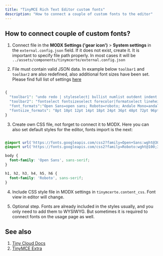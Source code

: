 ```yaml
---
title: "TinyMCE Rich Text Editor custom fonts"
description: "How to connect a couple of custom fonts to the editor"
---
```


## How to connect couple of custom fonts?

1. Connect file in the **MODX Settings ('gear icon')** > **System settings** in the `external.config.json` field. If it does not exist, create it. It is important to specify file path properly. In most cases it will be `../assets/components/tinymcerte/external.config.json` 

2. File must contain valid JSON data. In example below `toolbar1` and `toolbar2` are also redefined, also additional font sizes have been set.
Please find full list of settings [here](https://www.tiny.cloud/docs/advanced/available-toolbar-buttons/) 

``` php

{
  "toolbar1": "undo redo | styleselect| bullist numlist outdent indent | link image",
  "toolbar2": "fontselect fontsizeselect forecolor|formatselect lineheight | bold italic | alignleft aligncenter alignright alignjustify|",
  "font_formats":"Open Sans=open sans; Roboto=roboto; Andale Mono=andale mono,times; Arial=arial,helvetica,sans-serif; Arial Black=arial black,avant garde; Book Antiqua=book antiqua,palatino; Comic Sans MS=comic sans ms,sans-serif; Courier New=courier new,courier; Georgia=georgia,palatino; Helvetica=helvetica; Impact=impact,chicago; Symbol=symbol; Tahoma=tahoma,arial,helvetica,sans-serif; Terminal=terminal,monaco; Times New Roman=times new roman,times; Trebuchet MS=trebuchet ms,geneva; Verdana=verdana,geneva; Webdings=webdings; Wingdings=wingdings,zapf dingbats",
  "fontsize_formats": "8pt 10pt 12pt 14pt 18pt 24pt 36pt 48pt 72pt 96pt"
}

```

3. Create own CSS file, not forget to connect it to MODX. Here you can also set default styles for the editor, fonts import is the next:

``` css

@import url('https://fonts.googleapis.com/css2?family=Open+Sans:wght@300;400&display=swap');
@import url('https://fonts.googleapis.com/css2?family=Roboto:wght@100;300;400&display=swap');

body {
  font-family: 'Open Sans', sans-serif;
}

h1, h2, h3, h4, h5, h6 {
  font-family: 'Roboto', sans-serif;
}

```

4. Include CSS style file in MODX settings in `tinymcerte.content_css`. Font view in editor will change. 

5. Optional step. Fonts are already included in the styles usually, and you only need to add them to WYSIWYG. But sometimes it is required to connect fonts on the usage page as well.

## See also

1. [Tiny Cloud Docs](https://www.tiny.cloud/docs/)
2. [TinyMCE Extra](extras/tinymce)